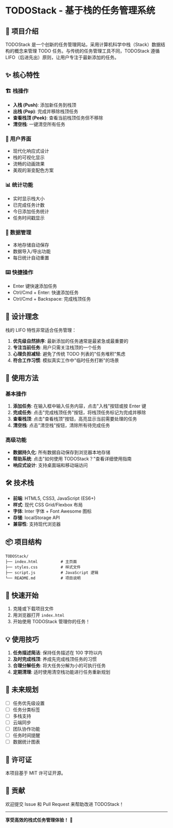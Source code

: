 # TODOStack - 基于栈的任务管理系统

## 🚀 项目介绍

TODOStack 是一个创新的任务管理网站，采用计算机科学中栈（Stack）数据结构的概念来管理 TODO 任务。与传统的任务管理工具不同，TODOStack 遵循 LIFO（后进先出）原则，让用户专注于最新添加的任务。

## ✨ 核心特性

### 🏗️ 栈操作
- **入栈 (Push)**: 添加新任务到栈顶
- **出栈 (Pop)**: 完成并移除栈顶任务
- **查看栈顶 (Peek)**: 查看当前栈顶任务但不移除
- **清空栈**: 一键清空所有任务

### 🎨 用户界面
- 现代化响应式设计
- 栈的可视化显示
- 流畅的动画效果
- 美观的渐变配色方案

### 📊 统计功能
- 实时显示栈大小
- 已完成任务计数
- 今日添加任务统计
- 任务时间戳显示

### 💾 数据管理
- 本地存储自动保存
- 数据导入/导出功能
- 每日统计自动重置

### ⌨️ 快捷操作
- Enter 键快速添加任务
- Ctrl/Cmd + Enter: 快速添加任务
- Ctrl/Cmd + Backspace: 完成栈顶任务

## 🎯 设计理念

栈的 LIFO 特性非常适合任务管理：

1. **优先级自然排序**: 最新添加的任务通常是最紧急或最重要的
2. **专注当前任务**: 用户只需关注栈顶的一个任务
3. **心理负担减轻**: 避免了传统 TODO 列表的"任务堆积"焦虑
4. **符合工作习惯**: 模拟真实工作中"临时任务打断"的场景

## 📱 使用方法

### 基本操作

1. **添加任务**: 在输入框中输入任务内容，点击"入栈"按钮或按 Enter 键
2. **完成任务**: 点击"完成栈顶任务"按钮，将栈顶任务标记为完成并移除
3. **查看栈顶**: 点击"查看栈顶"按钮，高亮显示当前需要处理的任务
4. **清空栈**: 点击"清空栈"按钮，清除所有待完成任务

### 高级功能

- **数据持久化**: 所有数据自动保存到浏览器本地存储
- **帮助系统**: 点击"如何使用 TODOStack？"查看详细使用指南
- **响应式设计**: 支持桌面端和移动端访问

## 🛠️ 技术栈

- **前端**: HTML5, CSS3, JavaScript (ES6+)
- **样式**: 现代 CSS Grid/Flexbox 布局
- **字体**: Inter 字体 + Font Awesome 图标
- **存储**: localStorage API
- **兼容性**: 支持现代浏览器

## 📦 项目结构

```
TODOStack/
├── index.html          # 主页面
├── styles.css          # 样式文件
├── script.js           # JavaScript 逻辑
└── README.md           # 项目说明
```

## 🚀 快速开始

1. 克隆或下载项目文件
2. 用浏览器打开 `index.html`
3. 开始使用 TODOStack 管理你的任务！

## 💡 使用技巧

1. **任务描述简洁**: 保持任务描述在 100 字符以内
2. **及时完成栈顶**: 养成先完成栈顶任务的习惯
3. **合理分解任务**: 将大任务分解为小的可执行任务
4. **定期清理**: 适时使用清空栈功能进行任务重新规划

## 🔮 未来规划

- [ ] 任务优先级设置
- [ ] 任务分类标签
- [ ] 多栈支持
- [ ] 云端同步
- [ ] 团队协作功能
- [ ] 任务时间提醒
- [ ] 数据统计图表

## 📄 许可证

本项目基于 MIT 许可证开源。

## 🤝 贡献

欢迎提交 Issue 和 Pull Request 来帮助改进 TODOStack！

---

**享受高效的栈式任务管理体验！** 🎉 